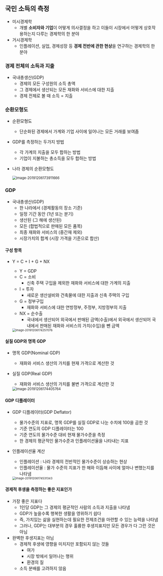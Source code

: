 ## 국민 소득의 측정

- 미시경제학
  - 개별 **소비자와 기업**이 어떻게 의사결정을 하고 이들이 시장에서 어떻게 상호작용하는지 다루는 경제학의 한 분야
- 거시경제학
  - 인플레이션, 실업, 경제성장 등 **경제 전반에 관한 현상**을 연구하는 경제학의 한 분야

### 경제 전체의 소득과 지출

- 국내총생산(GDP)
  - 경제의 모든 구성원의 소득 총액
  - 그 경제에서 생산되는 모든 재화와 서비스에 대한 지출
  - 경제 전체로 볼 때 소득 = 지출

### 순환모형도

- 순환모형도
  - 단순화된 경제에서 가계와 기업 사이에 일어나는 모든 거래를 보여줌
- GDP를 측정하는 두가지 방법
  - 각 가계의 지출을 모두 합하는 방법
  - 기업이 지불하는 총소득을 모두 합하는 방법

- 나라 경제의 순환모형도

  <img src="C:\Users\user\AppData\Roaming\Typora\typora-user-images\image-20191206173911666.png" alt="image-20191206173911666" style="zoom:80%;" />

### GDP

- 국내총생산(GDP)
  - 한 나라에서 (경제활동의 장소 기준)
  - 일정 기간 동안 (1년 또는 분기)
  - 생산된 (그 해에 생산된)
  - 모든 (합법적으로 판매된 모든 품목)
  - 최종 재화와 서비스의 (중간재 제외)
  - 시장가치의 합계 (시장 가격을 기준으로 합산)

#### 구성 항목

- Y = C + I + G + NX

  - Y = GDP
  - C = 소비
    - 신축 주택 구입을 제외한 재화와 서비스에 대한 가계의 지출
  - I = 투자
    - 새로운 생산설비와 건축물에 대한 지출과 신축 주택의 구입
  - G = 정부구입
    - 재화와 서비스에 대한 연방정부, 주정부, 지방정부의 지출
  - NX = 순수출
    - 국내에서 생산되어 외국에서 판매된 금액(수출)에서 외국에서 생산되어 국내에서 판매된 재화와 서비스의 가치(수입)을 뺀 금액

  <img src="C:\Users\user\AppData\Roaming\Typora\typora-user-images\image-20191206174257076.png" alt="image-20191206174257076" style="zoom:67%;" />

#### 실질 GDP와 명목 GDP

- 명목 GDP(Nominal GDP)

  - 재화와 서비스 생산의 가치를 현재 가격으로 계산한 것

- 실질 GDP(Real GDP)

  - 재화와 서비스 생산의 가치를 불변 가격으로 계산한 것

  <img src="C:\Users\user\AppData\Roaming\Typora\typora-user-images\image-20191206174405764.png" alt="image-20191206174405764" style="zoom: 80%;" />

#### GDP 디플레이터

- GDP 디플레이터(GDP Deflator)
  - 물가수준의 지표로, 명목 GDP를 실질 GDP로 나눈 수치에 100을 곱한 것
  - 기준 연도의 GDP 디플레이터는 100
  - 기준 연도의 물가수준 대비 현재 물가수준을 측정
  - 한 경제의 평균적인 물가수준과 인플레이션율을 나타내는 지표

- 인플레이션율 계산

  - 인플레이션 : 나라 경제의 전반적인 물가수준이 상승하는 현상
  - 인플레이션율 : 물가 수준의 지표가 한 해와 이듬해 사이에 얼마나 변했는지를 나타냄

  <img src="C:\Users\user\AppData\Roaming\Typora\typora-user-images\image-20191206174531343.png" alt="image-20191206174531343" style="zoom:67%;" />

#### 경제적 후생을 측정하는 좋은 지표인가

- 가장 좋은 지표다
  - 1인당 GDP는 그 경제의 평균적인 사람의 소득과 지출을 나타냄
  - GDP가 높을수록 행복한 생활을 영위하기 쉽다
  - 즉, 가치있는 삶을 실현하는데 필요한 전제조건을 마련할 수 있는 능력을 나타냄
  - 그러나, GDP는 대부분의 경우 훌륭한 후생지표지만 모든 경우가 다 그런 것은 아님
- 완벽한 후생지표는 아님
  - 경제적 후생에 영향을 미치지만 포함되지 않는 것들
    - 여가
    - 시장 밖에서 일어나는 행위
    - 환경의 질
  - 소득 분배를 고려하지 않음